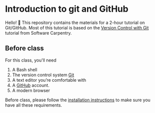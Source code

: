 # Introduction to git and GitHub

Hello! 👋 This repository contains the materials for a 2-hour tutorial on Git/GitHub. Most of this tutorial is based on the [Version Control with Git](https://swcarpentry.github.io/git-novice/) tutorial from Software Carpentry. 

## Before class
For this class, you'll need
1. A Bash shell
2. The version control system [Git](https://git-scm.com/)
3. A text editor you’re comfortable with 
4. A [GitHub](https://github.com/) account.
5. A modern browser

Before class, please follow the [installation instructions](https://github.com/koudyk/intro_git_github/blob/main/installation_instructions.md) to make sure you have all these requirements. 
